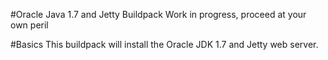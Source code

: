 #Oracle Java 1.7 and Jetty Buildpack
Work in progress, proceed at your own peril

#Basics
This buildpack will install the Oracle JDK 1.7 and Jetty web server.  

